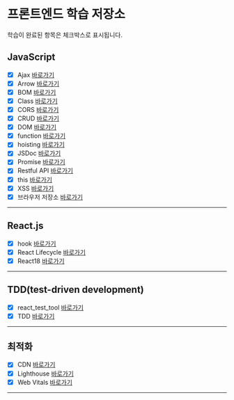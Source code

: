 # 프론트엔드 학습 저장소

학습이 완료된 항목은 체크박스로 표시됩니다.

## JavaScript
- [x] Ajax [바로가기](https://github.com/wlstmd1004v/ORGANIZE/javascript/Ajax.md)
- [x] Arrow [바로가기](https://github.com/simseonbeom/lion-javascript/blob/01.core/client/chapter/core/02.variables.js)
- [x] BOM [바로가기](https://github.com/simseonbeom/lion-javascript/blob/01.core/client/chapter/core/03.strictMode.js)
- [x] Class [바로가기](https://github.com/simseonbeom/lion-javascript/blob/01.core/client/chapter/core/04.globalThis.js)
- [x] CORS [바로가기](https://github.com/simseonbeom/lion-javascript/blob/01.core/client/chapter/core/05.dataTypes.js)
- [x] CRUD [바로가기](https://github.com/simseonbeom/lion-javascript/blob/01.core/client/chapter/core/06.typeConversion.js)
- [x] DOM [바로가기](https://github.com/simseonbeom/lion-javascript/blob/01.core/client/chapter/core/01.codeStructure.js)
- [x] function [바로가기](https://github.com/simseonbeom/lion-javascript/blob/01.core/client/chapter/core/02.variables.js)
- [x] hoisting [바로가기](https://github.com/simseonbeom/lion-javascript/blob/01.core/client/chapter/core/03.strictMode.js)
- [x] JSDoc [바로가기](https://github.com/simseonbeom/lion-javascript/blob/01.core/client/chapter/core/04.globalThis.js)
- [x] Promise [바로가기](https://github.com/simseonbeom/lion-javascript/blob/01.core/client/chapter/core/05.dataTypes.js)
- [x] Restful API [바로가기](https://github.com/simseonbeom/lion-javascript/blob/01.core/client/chapter/core/06.typeConversion.js)
- [x] this [바로가기](https://github.com/simseonbeom/lion-javascript/blob/01.core/client/chapter/core/04.globalThis.js)
- [x] XSS [바로가기](https://github.com/simseonbeom/lion-javascript/blob/01.core/client/chapter/core/05.dataTypes.js)
- [x] 브라우저 저장소 [바로가기](https://github.com/simseonbeom/lion-javascript/blob/01.core/client/chapter/core/06.typeConversion.js)

---

## React.js
- [x] hook  [바로가기](https://github.com/simseonbeom/lion-javascript/blob/01.core/client/chapter/core/07-1.operations.js)
- [x] React Lifecycle [바로가기](https://github.com/simseonbeom/lion-javascript/blob/01.core/client/chapter/core/07-2.operations.js)
- [x] React18 [바로가기](https://github.com/simseonbeom/lion-javascript/blob/01.core/client/chapter/core/07-2.operations.js)

---
## TDD(test-driven development)
- [x] react_test_tool [바로가기](https://github.com/simseonbeom/lion-javascript/blob/01.core/client/chapter/core/08-1.condition.js)
- [x] TDD [바로가기](https://github.com/simseonbeom/lion-javascript/blob/01.core/client/chapter/core/08-2.condition.js)

---
## 최적화
- [x] CDN [바로가기](https://github.com/simseonbeom/lion-javascript/blob/01.core/client/chapter/core/09-1.loop.js)
- [x] Lighthouse [바로가기](https://github.com/simseonbeom/lion-javascript/blob/01.core/client/chapter/core/09-2.loop.js)
- [x] Web Vitals [바로가기](https://github.com/simseonbeom/lion-javascript/blob/01.core/client/chapter/core/09-3.loop.js)

---
